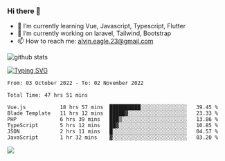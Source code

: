 ### Hi there 👋
- 🌱 I’m currently learning Vue, Javascript, Typescript, Flutter
- 🔭 I’m currently working on laravel, Tailwind, Bootstrap
- 📫 How to reach me: alvin.eagle.23@gmail.com



![github stats](https://github-readme-stats.vercel.app/api?username=alvnfaiz&show_icons=true)


[![Typing SVG](http://readme-typing-svg.herokuapp.com?font=Montserrat&color=%2336BCF7&duration=4000&center=true&lines=Alvin+Faiz;Fullstack+Developer;PHP%2C+Java%2C+Javascript%2C+Python;Laravel%2C+Vue%202%2C+Tailwind%2C+Bootstrap)](https://git.io/typing-svg)

<!--[![Alvnfaiz wakatime stats](https://github-readme-stats.vercel.app/api/wakatime?username=alvnfaiz&layout=compact&theme=dracula)](https://github.com/anuraghazra/github-readme-stats)

<!--START_SECTION:waka-->

```text
From: 03 October 2022 - To: 02 November 2022

Total Time: 47 hrs 51 mins

Vue.js           18 hrs 57 mins  ██████████░░░░░░░░░░░░░░░   39.45 %
Blade Template   11 hrs 12 mins  █████▓░░░░░░░░░░░░░░░░░░░   23.33 %
PHP              6 hrs 39 mins   ███▒░░░░░░░░░░░░░░░░░░░░░   13.86 %
TypeScript       5 hrs 12 mins   ██▓░░░░░░░░░░░░░░░░░░░░░░   10.85 %
JSON             2 hrs 11 mins   █░░░░░░░░░░░░░░░░░░░░░░░░   04.57 %
JavaScript       1 hr 32 mins    ▓░░░░░░░░░░░░░░░░░░░░░░░░   03.20 %
```

<!--END_SECTION:waka-->

  <!-- Change the `github-readme-stats.anuraghazra1.vercel.app` to `github-readme-stats.vercel.app`  -->
  <img align="center" src="https://github-readme-stats.anuraghazra1.vercel.app/api/top-langs/?username=alvnfaiz&layout=compact" />
<!--
**alvnfaiz/alvnfaiz** is a ✨ _special_ ✨ repository because its `README.md` (this file) appears on your GitHub profile.

Here are some ideas to get you started:

- 🔭 I’m currently working on ...
- 🌱 I’m currently learning ...
- 👯 I’m looking to collaborate on ...
- 🤔 I’m looking for help with ...
- 💬 Ask me about ...
- 📫 How to reach me: ...
- 😄 Pronouns: ...
- ⚡ Fun fact: ...
-->

